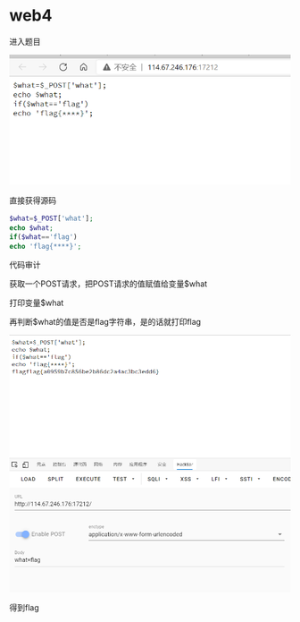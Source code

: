 # web4

进入题目

![image-20210316161052733](../../../image/bugku/image-20210316161052733.png)

直接获得源码

```php
$what=$_POST['what'];
echo $what;
if($what=='flag')
echo 'flag{****}';
```

代码审计

获取一个POST请求，把POST请求的值赋值给变量$what

打印变量$what

再判断$what的值是否是flag字符串，是的话就打印flag

![image-20210316161429665](../../../image/bugku/image-20210316161429665.png)

得到flag